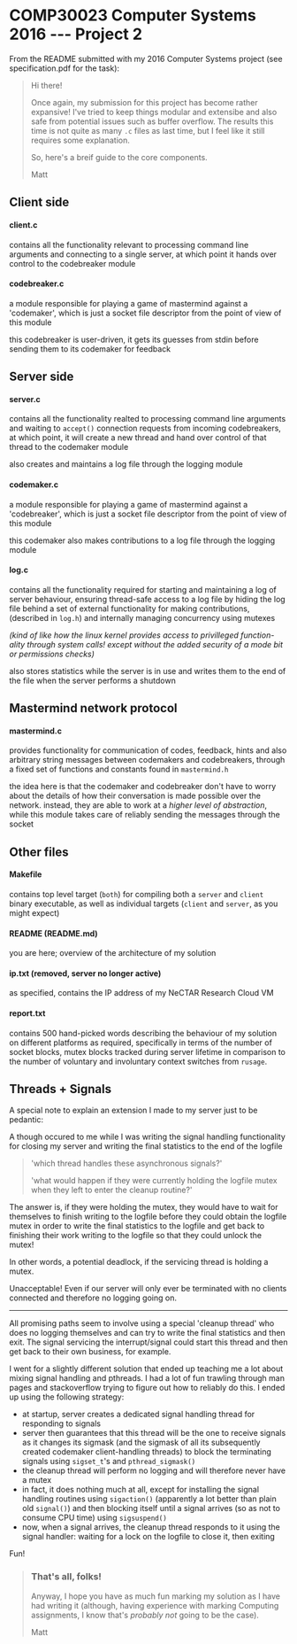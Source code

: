 # COMP30023 Computer Systems 2016 --- Project 2

From the README submitted with my 2016 Computer Systems project (see specification.pdf for the task):


> Hi there!
>
> Once again, my submission for this project has become rather expansive! I've tried to keep things modular and extensibe and also safe from potential issues such as buffer overflow. The results this time is not quite as many `.c` files as last time, but I feel like it still requires some explanation.
>
> So, here's a breif guide to the core components.
> 
> Matt

## Client side

#### client.c

contains all the functionality relevant to processing command line arguments
and connecting to a single server, at which point it hands over control to
the codebreaker module

#### codebreaker.c

a module responsible for playing a game of mastermind against a 'codemaker',
which is just a socket file descriptor from the point of view of this module

this codebreaker is user-driven, it gets its guesses from stdin before
sending them to its codemaker for feedback


## Server side

#### server.c

contains all the functionality realted to processing command line arguments
and waiting to `accept()` connection requests from incoming codebreakers, at
which point, it will create a new thread and hand over control of that 
thread to the codemaker module

also creates and maintains a log file through the logging module

#### codemaker.c

a module responsible for playing a game of mastermind against a
'codebreaker', which is just a socket file descriptor from the point of view
of this module

this codemaker also makes contributions to a log file through the logging
module

#### log.c

contains all the functionality required for starting and maintaining a log
of server behaviour, ensuring thread-safe access to a log file by hiding the
log file behind a set of external functionality for making contributions,
(described in `log.h`) and internally managing concurrency using mutexes

*(kind of like how the linux kernel provides access to privilleged function-
ality through system calls! except without the added security of a mode bit
or permissions checks)*

also stores statistics while the server is in use and writes them to the
end of the file when the server performs a shutdown

## Mastermind network protocol

#### mastermind.c

provides functionality for communication of codes, feedback, hints and also
arbitrary string messages between codemakers and codebreakers, through a
fixed set of functions and constants found in `mastermind.h`

the idea here is that the codemaker and codebreaker don't have to worry
about the details of how their conversation is made possible over the
network. instead, they are able to work at a *higher level of abstraction*,
while this module takes care of reliably sending the messages through the
socket

## Other files

#### Makefile

contains top level target (`both`) for compiling both a `server` and 
`client` binary executable, as well as individual targets (`client` and 
`server`, as you might expect)

#### README (README.md)

you are here; overview of the architecture of my solution

#### ip.txt (removed, server no longer active)

as specified, contains the IP address of my NeCTAR Research Cloud VM

#### report.txt

contains 500 hand-picked words describing the behaviour of my solution on
different platforms as required, specifically in terms of the number of
socket blocks, mutex blocks tracked during server lifetime in comparison
to the number of voluntary and involuntary context switches from `rusage`.


## Threads + Signals

A special note to explain an extension I made to my server just to be pedantic:

A though occured to me while I was writing the signal handling functionality 
for closing my server and writing the final statistics to the end of the logfile

> 'which thread handles these asynchronous signals?'
>
> 'what would happen if they were currently holding the logfile mutex when they left to enter the cleanup routine?'

The answer is, if they were holding the mutex, they would have to wait for themselves to finish writing to the logfile before they could obtain the logfile mutex in order to write the final statistics to the logfile and get back to finishing their work writing to the logfile so that they could unlock the mutex!

In other words, a potential deadlock, if the servicing thread is holding a mutex.

Unacceptable! Even if our server will only ever be terminated with no clients
connected and therefore no logging going on.

---

All promising paths seem to involve using a special 'cleanup thread' who does
no logging themselves and can try to write the final statistics and then exit.
The signal servicing the interrupt/signal could start this thread and then get
back to their own business, for example.

I went for a slightly different solution that ended up teaching me a lot about
mixing signal handling and pthreads. I had a lot of fun trawling through man
pages and stackoverflow trying to figure out how to reliably do this. I ended
up using the following strategy:

* at startup, server creates a dedicated signal handling thread for responding
to signals
* server then guarantees that this thread will be the one to receive signals
as it changes its sigmask (and the sigmask of all its subsequently created
codemaker client-handling threads) to block the terminating signals using
`sigset_t`'s and `pthread_sigmask()`
* the cleanup thread will perform no logging and will therefore never have a
mutex
* in fact, it does nothing much at all, except for installing the signal
handling routines using `sigaction()` (apparently a lot better than plain
old `signal()`) and then blocking itself until a signal arrives (so as
not to consume CPU time) using `sigsuspend()`
* now, when a signal arrives, the cleanup thread responds to it using the
signal handler: waiting for a lock on the logfile to close it, then exiting

Fun!

> ### That's all, folks!
>
> Anyway, I hope you have as much fun marking my solution as I have had writing
it (although, having experience with marking Computing assignments, I know
that's *probably not* going to be the case).
>
> Matt